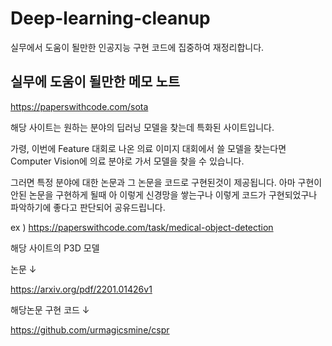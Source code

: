 # Deep-learning-cleanup

실무에서 도움이 될만한 인공지능 구현 코드에 집중하여 재정리합니다.

## 실무에 도움이 될만한 메모 노트

https://paperswithcode.com/sota

해당 사이트는 원하는 분야의 딥러닝 모델을 찾는데 특화된 사이트입니다.

가령, 이번에 Feature 대회로 나온 의료 이미지 대회에서 쓸 모델을 찾는다면 Computer Vision에 의료 분야로 가서 모델을 찾을 수 있습니다. 

그러면 특정 분야에 대한 논문과 그 논문을 코드로 구현된것이 제공됩니다. 아마 구현이안된 논문을 구현하게 될때 아 이렇게 신경망을 쌓는구나 이렇게 코드가 구현되었구나 파악하기에 좋다고 판단되어 공유드립니다. 

ex ) 
https://paperswithcode.com/task/medical-object-detection

해당 사이트의 P3D 모델

논문 ↓

https://arxiv.org/pdf/2201.01426v1 

해당논문 구현 코드 ↓

https://github.com/urmagicsmine/cspr
